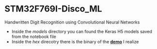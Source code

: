 # STM32F769I-Disco_ML
Handwritten Digit Recognition using Convolutional Neural Networks

- Inside the *models* directory you can found the Keras H5 models saved from the notebook file
- Inside the *hex* direcotry there is the binary of the  **[demo](https://youtu.be/990TrZHKTyQ)** I realize
